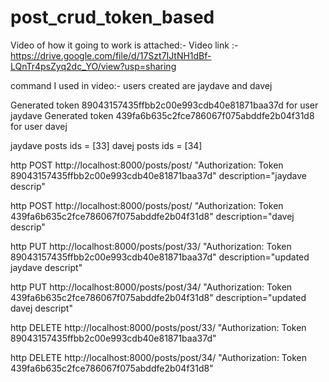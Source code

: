 # post_crud_token_based
Video of how it going to work is attached:-
Video link :- https://drive.google.com/file/d/17Szt7IJtNH1dBf-LQnTr4psZyq2dc_YO/view?usp=sharing



command I used in video:- 
users created are jaydave and davej

Generated token 89043157435ffbb2c00e993cdb40e81871baa37d for user jaydave
Generated token 439fa6b635c2fce786067f075abddfe2b04f31d8 for user davej



jaydave posts ids = [33]
davej posts ids = [34]



http POST http://localhost:8000/posts/post/ "Authorization: Token 89043157435ffbb2c00e993cdb40e81871baa37d" description="jaydave descrip"

http POST http://localhost:8000/posts/post/ "Authorization: Token 439fa6b635c2fce786067f075abddfe2b04f31d8" description="davej descrip"


http PUT http://localhost:8000/posts/post/33/ "Authorization: Token 89043157435ffbb2c00e993cdb40e81871baa37d" description="updated jaydave descript"

http PUT http://localhost:8000/posts/post/34/ "Authorization: Token 439fa6b635c2fce786067f075abddfe2b04f31d8" description="updated davej descript"



http DELETE http://localhost:8000/posts/post/33/ "Authorization: Token 89043157435ffbb2c00e993cdb40e81871baa37d"

http DELETE http://localhost:8000/posts/post/34/ "Authorization: Token 439fa6b635c2fce786067f075abddfe2b04f31d8"


